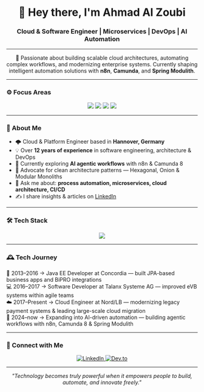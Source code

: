<h1 align="center">👋 Hey there, I'm Ahmad Al Zoubi</h1>
<h3 align="center">Cloud & Software Engineer | Microservices | DevOps | AI Automation</h3>

---

<p align="center">
  🚀 Passionate about building scalable cloud architectures, automating complex workflows, and modernizing enterprise systems.  
  Currently shaping intelligent automation solutions with <b>n8n</b>, <b>Camunda</b>, and <b>Spring Modulith</b>.
</p>

---

### ⚙️ Focus Areas
<p align="center">
  <img src="https://img.shields.io/badge/☁️ Cloud%20Engineering-azure%20|%20aws%20|%20kubernetes-blue?style=for-the-badge" />
  <img src="https://img.shields.io/badge/🧩 Microservices%20&%20Architecture-springboot%20|%20modulith%20|%20hexagonal-green?style=for-the-badge" />
  <img src="https://img.shields.io/badge/🤖 AI%20Automation-n8n%20|%20camunda%20|%20ollama-orange?style=for-the-badge" />
  <img src="https://img.shields.io/badge/🚀 DevOps%20&%20CI/CD-docker%20|%20jenkins%20|%20gitlab-red?style=for-the-badge" />
</p>

---

### 🧠 About Me  
- 🌩️ Cloud & Platform Engineer based in **Hannover, Germany**  
- 💡 Over **12 years of experience** in software engineering, architecture & DevOps  
- 🔭 Currently exploring **AI agentic workflows** with n8n & Camunda 8  
- 🧩 Advocate for clean architecture patterns — Hexagonal, Onion & Modular Monoliths  
- 💬 Ask me about: **process automation, microservices, cloud architecture, CI/CD**  
- ✍️ I share insights & articles on [LinkedIn](https://www.linkedin.com/in/ahmad-a-635b8739/)  

---

### 🛠️ Tech Stack
<p align="center">
  <a href="https://skillicons.dev">
    <img src="https://skillicons.dev/icons?i=java,spring,postgres,docker,kubernetes,azure,gcp,jenkins,gitlab,github,maven,react,nodejs,npm,vscode,idea,nginx,grafana,vim,sqlite,html" />
  </a>
</p>

---

### 🕰️ Tech Journey
🧩 2013–2016 → Java EE Developer at Concordia — built JPA-based business apps and BiPRO integrations  
💻 2016–2017 → Software Developer at Talanx Systeme AG — improved eVB systems within agile teams  
☁️ 2017–Present → Cloud Engineer at Nord/LB — modernizing legacy payment systems & leading large-scale cloud migration  
🤖 2024–now → Expanding into AI-driven automation — building agentic workflows with n8n, Camunda 8 & Spring Modulith  

---

### 🤝 Connect with Me
<p align="center">
  <a href="https://linkedin.com/in/ahmad-a-635b8739" target="_blank">
    <img src="https://img.shields.io/badge/LinkedIn-0077B5?style=for-the-badge&logo=linkedin&logoColor=white" alt="LinkedIn" />
  </a>
  <a href="https://dev.to/aazoubi" target="_blank">
    <img src="https://img.shields.io/badge/dev.to-0A0A0A?style=for-the-badge&logo=devdotto&logoColor=white" alt="Dev.to" />
  </a>
</p>

---

<p align="center">
  <i>"Technology becomes truly powerful when it empowers people to build, automate, and innovate freely."</i>
</p>
